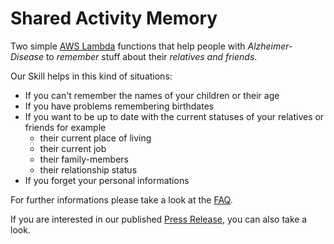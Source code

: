 # Shared Activity Memory

Two simple [AWS Lambda](http://aws.amazon.com/lambda) functions that help people with *Alzheimer-Disease* to *remember* stuff about their *relatives and friends*.


Our Skill helps in this kind of situations:
- If you can't remember the names of your children or their age
- If you have problems remembering birthdates
- If you want to be up to date with the current statuses of your relatives or friends for example
    - their current place of living
    - their current job
    - their family-members
    - their relationship status
- If you forget your personal informations


For further informations please take a look at the [FAQ](https://github.com/MUAS-DTLab-WiSe19-20-Alexa-Demenz/WiSe19-20-Alexa-Demenz-SharedActivityMemory/blob/master/Documents/FAQ.pdf).

If you are interested in our published [Press Release](https://github.com/MUAS-DTLab-WiSe19-20-Alexa-Demenz/WiSe19-20-Alexa-Demenz-SharedActivityMemory/tree/master/Documents/Introducing_Shared_Activty_Memory.pdf), you can also take a look.
